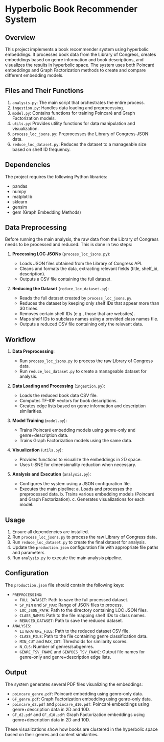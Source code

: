 # Hyperbolic Book Recommender System

## Overview

This project implements a book recommender system using hyperbolic embeddings. It processes book data from the Library of Congress, creates embeddings based on genre information and book descriptions, and visualizes the results in hyperbolic space. The system uses both Poincaré embeddings and Graph Factorization methods to create and compare different embedding models.

## Files and Their Functions

1. `analysis.py`: The main script that orchestrates the entire process.
2. `ingestion.py`: Handles data loading and preprocessing.
3. `model.py`: Contains functions for training Poincaré and Graph Factorization models.
4. `utils.py`: Provides utility functions for data manipulation and visualization.
5. `process_loc_jsons.py`: Preprocesses the Library of Congress JSON data.
6. `reduce_loc_dataset.py`: Reduces the dataset to a manageable size based on shelf ID frequency.

## Dependencies

The project requires the following Python libraries:
- pandas
- numpy
- matplotlib
- sklearn
- gensim
- gem (Graph Embedding Methods)

## Data Preprocessing

Before running the main analysis, the raw data from the Library of Congress needs to be processed and reduced. This is done in two steps:

1. **Processing LOC JSONs** (`process_loc_jsons.py`):
   - Loads JSON files obtained from the Library of Congress API.
   - Cleans and formats the data, extracting relevant fields (title, shelf_id, description).
   - Outputs a CSV file containing the full dataset.

2. **Reducing the Dataset** (`reduce_loc_dataset.py`):
   - Reads the full dataset created by `process_loc_jsons.py`.
   - Reduces the dataset by keeping only shelf IDs that appear more than 30 times.
   - Removes certain shelf IDs (e.g., those that are websites).
   - Maps shelf IDs to subclass names using a provided class names file.
   - Outputs a reduced CSV file containing only the relevant data.

## Workflow

1. **Data Preprocessing**:
   - Run `process_loc_jsons.py` to process the raw Library of Congress data.
   - Run `reduce_loc_dataset.py` to create a manageable dataset for analysis.

2. **Data Loading and Processing** (`ingestion.py`):
   - Loads the reduced book data CSV file.
   - Computes TF-IDF vectors for book descriptions.
   - Creates edge lists based on genre information and description similarities.

3. **Model Training** (`model.py`):
   - Trains Poincaré embedding models using genre-only and genre+description data.
   - Trains Graph Factorization models using the same data.

4. **Visualization** (`utils.py`):
   - Provides functions to visualize the embeddings in 2D space.
   - Uses t-SNE for dimensionality reduction when necessary.

5. **Analysis and Execution** (`analysis.py`):
   - Configures the system using a JSON configuration file.
   - Executes the main pipeline:
     a. Loads and processes the preprocessed data.
     b. Trains various embedding models (Poincaré and Graph Factorization).
     c. Generates visualizations for each model.

## Usage

1. Ensure all dependencies are installed.
2. Run `process_loc_jsons.py` to process the raw Library of Congress data.
3. Run `reduce_loc_dataset.py` to create the final dataset for analysis.
4. Update the `production.json` configuration file with appropriate file paths and parameters.
5. Run `analysis.py` to execute the main analysis pipeline.

## Configuration

The `production.json` file should contain the following keys:
- `PREPROCESSING`:
  - `FULL_DATASET`: Path to save the full processed dataset.
  - `SP_MIN` and `SP_MAX`: Range of JSON files to process.
  - `LOC_JSON_PATH`: Path to the directory containing LOC JSON files.
  - `CLASS_NAMES`: Path to the file mapping shelf IDs to class names.
  - `REDUCED_DATASET`: Path to save the reduced dataset.
- `ANALYSIS`:
  - `LITERATURE_FILE`: Path to the reduced dataset CSV file.
  - `CLASS_FILE`: Path to the file containing genre classification data.
  - `MIN_CUT` and `MAX_CUT`: Thresholds for similarity scores.
  - `N_CLS`: Number of genres/subgenres.
  - `GENRE_TSV_FNAME` and `GENPDES_TSV_FNAME`: Output file names for genre-only and genre+description edge lists.

## Output

The system generates several PDF files visualizing the embeddings:
- `poincare_genre.pdf`: Poincaré embedding using genre-only data.
- `GF_genre.pdf`: Graph Factorization embedding using genre-only data.
- `poincare_d2.pdf` and `poincare_d10.pdf`: Poincaré embeddings using genre+description data in 2D and 10D.
- `GF_d2.pdf` and `GF_d10.pdf`: Graph Factorization embeddings using genre+description data in 2D and 10D.

These visualizations show how books are clustered in the hyperbolic space based on their genres and content similarities.
